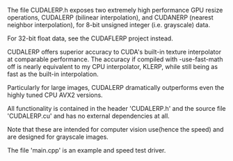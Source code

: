 The file CUDALERP.h exposes two extremely high performance GPU
resize operations,
CUDALERP (bilinear interpolation), and 
CUDANERP (nearest neighbor interpolation), for 8-bit unsigned
integer (i.e. grayscale) data.

For 32-bit float data, see the CUDAFLERP project instead.

CUDALERP offers superior accuracy to CUDA's built-in texture
interpolator at comparable performance. The accuracy if compiled
with -use-fast-math off is nearly equivalent to my CPU interpolator,
KLERP, while still being as fast as the built-in interpolation.

Particularly for large images, CUDALERP dramatically outperforms
even the highly tuned CPU AVX2 versions.

All functionality is contained in the header 'CUDALERP.h' and
the source file 'CUDALERP.cu' and has no external dependencies at all.

Note that these are intended for computer vision use(hence the speed)
and are designed for grayscale images.

The file 'main.cpp' is an example and speed test driver.
